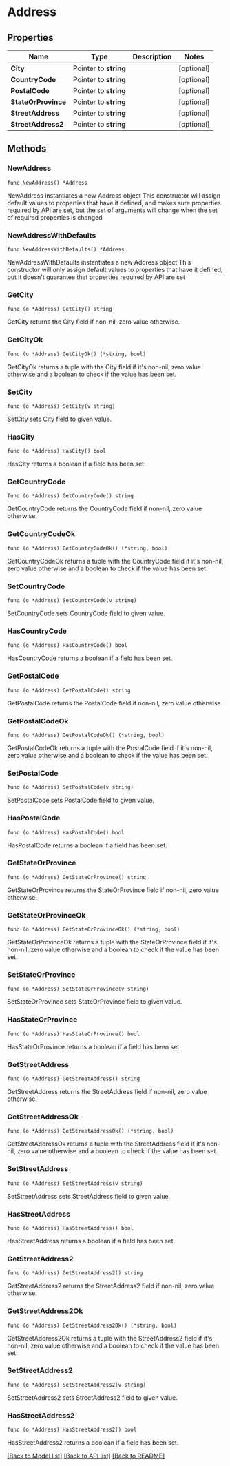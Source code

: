 # Address

## Properties

Name | Type | Description | Notes
------------ | ------------- | ------------- | -------------
**City** | Pointer to **string** |  | [optional] 
**CountryCode** | Pointer to **string** |  | [optional] 
**PostalCode** | Pointer to **string** |  | [optional] 
**StateOrProvince** | Pointer to **string** |  | [optional] 
**StreetAddress** | Pointer to **string** |  | [optional] 
**StreetAddress2** | Pointer to **string** |  | [optional] 

## Methods

### NewAddress

`func NewAddress() *Address`

NewAddress instantiates a new Address object
This constructor will assign default values to properties that have it defined,
and makes sure properties required by API are set, but the set of arguments
will change when the set of required properties is changed

### NewAddressWithDefaults

`func NewAddressWithDefaults() *Address`

NewAddressWithDefaults instantiates a new Address object
This constructor will only assign default values to properties that have it defined,
but it doesn't guarantee that properties required by API are set

### GetCity

`func (o *Address) GetCity() string`

GetCity returns the City field if non-nil, zero value otherwise.

### GetCityOk

`func (o *Address) GetCityOk() (*string, bool)`

GetCityOk returns a tuple with the City field if it's non-nil, zero value otherwise
and a boolean to check if the value has been set.

### SetCity

`func (o *Address) SetCity(v string)`

SetCity sets City field to given value.

### HasCity

`func (o *Address) HasCity() bool`

HasCity returns a boolean if a field has been set.

### GetCountryCode

`func (o *Address) GetCountryCode() string`

GetCountryCode returns the CountryCode field if non-nil, zero value otherwise.

### GetCountryCodeOk

`func (o *Address) GetCountryCodeOk() (*string, bool)`

GetCountryCodeOk returns a tuple with the CountryCode field if it's non-nil, zero value otherwise
and a boolean to check if the value has been set.

### SetCountryCode

`func (o *Address) SetCountryCode(v string)`

SetCountryCode sets CountryCode field to given value.

### HasCountryCode

`func (o *Address) HasCountryCode() bool`

HasCountryCode returns a boolean if a field has been set.

### GetPostalCode

`func (o *Address) GetPostalCode() string`

GetPostalCode returns the PostalCode field if non-nil, zero value otherwise.

### GetPostalCodeOk

`func (o *Address) GetPostalCodeOk() (*string, bool)`

GetPostalCodeOk returns a tuple with the PostalCode field if it's non-nil, zero value otherwise
and a boolean to check if the value has been set.

### SetPostalCode

`func (o *Address) SetPostalCode(v string)`

SetPostalCode sets PostalCode field to given value.

### HasPostalCode

`func (o *Address) HasPostalCode() bool`

HasPostalCode returns a boolean if a field has been set.

### GetStateOrProvince

`func (o *Address) GetStateOrProvince() string`

GetStateOrProvince returns the StateOrProvince field if non-nil, zero value otherwise.

### GetStateOrProvinceOk

`func (o *Address) GetStateOrProvinceOk() (*string, bool)`

GetStateOrProvinceOk returns a tuple with the StateOrProvince field if it's non-nil, zero value otherwise
and a boolean to check if the value has been set.

### SetStateOrProvince

`func (o *Address) SetStateOrProvince(v string)`

SetStateOrProvince sets StateOrProvince field to given value.

### HasStateOrProvince

`func (o *Address) HasStateOrProvince() bool`

HasStateOrProvince returns a boolean if a field has been set.

### GetStreetAddress

`func (o *Address) GetStreetAddress() string`

GetStreetAddress returns the StreetAddress field if non-nil, zero value otherwise.

### GetStreetAddressOk

`func (o *Address) GetStreetAddressOk() (*string, bool)`

GetStreetAddressOk returns a tuple with the StreetAddress field if it's non-nil, zero value otherwise
and a boolean to check if the value has been set.

### SetStreetAddress

`func (o *Address) SetStreetAddress(v string)`

SetStreetAddress sets StreetAddress field to given value.

### HasStreetAddress

`func (o *Address) HasStreetAddress() bool`

HasStreetAddress returns a boolean if a field has been set.

### GetStreetAddress2

`func (o *Address) GetStreetAddress2() string`

GetStreetAddress2 returns the StreetAddress2 field if non-nil, zero value otherwise.

### GetStreetAddress2Ok

`func (o *Address) GetStreetAddress2Ok() (*string, bool)`

GetStreetAddress2Ok returns a tuple with the StreetAddress2 field if it's non-nil, zero value otherwise
and a boolean to check if the value has been set.

### SetStreetAddress2

`func (o *Address) SetStreetAddress2(v string)`

SetStreetAddress2 sets StreetAddress2 field to given value.

### HasStreetAddress2

`func (o *Address) HasStreetAddress2() bool`

HasStreetAddress2 returns a boolean if a field has been set.


[[Back to Model list]](../README.md#documentation-for-models) [[Back to API list]](../README.md#documentation-for-api-endpoints) [[Back to README]](../README.md)


